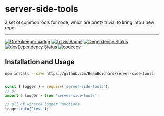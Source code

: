 # server-side-tools

a set of common tools for node, which are pretty trivial to bring into a new repo.

---

[![Greenkeeper badge](https://badges.greenkeeper.io/BeauBouchard/server-side-tools.svg)](https://greenkeeper.io/)
[![Travis Badge](https://travis-ci.org/BeauBouchard/server-side-tools.svg?branch=master)](https://travis-ci.org/BeauBouchard/server-side-tools)
[![Dependency Status](https://img.shields.io/david/BeauBouchard/server-side-tools.svg?style=flat)](https://david-dm.org/BeauBouchard/server-side-tools#info=Dependencies)
[![devDependency Status](https://img.shields.io/david/dev/BeauBouchard/server-side-tools.svg?style=flat)](https://david-dm.org/BeauBouchard/server-side-tools#info=devDependencies)
[![codecov](https://codecov.io/gh/BeauBouchard/server-side-tools/branch/master/graph/badge.svg)](https://codecov.io/gh/BeauBouchard/server-side-tools)


## Installation and Usage

```bash
npm install --save https://github.com/BeauBouchard/server-side-tools
```

```javascript

const { logger } = require('server-side-tools');
// or
import { logger } from 'server-side-tools';

// all of winston logger functions
logger.info('test');
```
